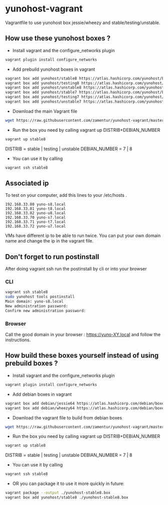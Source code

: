 # yunohost-vagrant

Vagrantfile to use yunohost box jessie/wheezy and stable/testing/unstable.


## How use these yunohost boxes ?
- Install vagrant and the configure_networks plugin
```bash
vagrant plugin install configure_networks
```

- Add prebuild yunohost boxes in vagrant
```bash
vagrant box add yunohost/stable8 https://atlas.hashicorp.com/yunohost/boxes/stable8/versions/1.0.0/providers/virtualbox.box
vagrant box add yunohost/testing8 https://atlas.hashicorp.com/yunohost/boxes/testing8/versions/1.0.0/providers/virtualbox.box
vagrant box add yunohost/unstable8 https://atlas.hashicorp.com/yunohost/boxes/unstable8/versions/1.0.0/providers/virtualbox.box
vagrant box add yunohost/stable7 https://atlas.hashicorp.com/yunohost/boxes/stable7/versions/1.0.0/providers/virtualbox.box
vagrant box add yunohost/testing7 https://atlas.hashicorp.com/yunohost/boxes/testing7/versions/1.0.0/providers/virtualbox.box
vagrant box add yunohost/unstable7 https://atlas.hashicorp.com/yunohost/boxes/unstable7/versions/1.0.0/providers/virtualbox.box
```

- Download the main Vagrant file
```bash
wget https://raw.githubusercontent.com/zamentur/yunohost-vagrant/master/Vagrantfile
```

- Run the box you need by calling vagrant up DISTRIB+DEBIAN_NUMBER
```bash
vagrant up stable8
```

DISTRIB = stable | testing | unstable
DEBIAN_NUMBER = 7 | 8

- You can use it by calling
```bash
vagrant ssh stable8
```

## Associated ip

To test on your computer, add this lines to your /etc/hosts .
```
192.168.33.80 yuno-s8.local
192.168.33.81 yuno-t8.local
192.168.33.82 yuno-u8.local
192.168.33.70 yuno-s7.local
192.168.33.71 yuno-t7.local
192.168.33.72 yuno-u7.local
```
VMs have different ip to be able to run twice.
You can put your own domain name and change the ip in the vagrant file.

## Don't forget to run postinstall

After doing vagrant ssh run the postinstall by cli or into your browser

### CLI
```bash
vagrant ssh stable8
sudo yunohost tools postinstall
Main domain: yuno-s8.local
New administration password: 
Confirm new administration password:
```

### Browser
Call the good domain in your browser : https://yuno-XY.local and follow the instructions.



## How build these boxes yourself instead of using prebuild boxes ?
- Install vagrant and the configure_networks plugin
```bash
vagrant plugin install configure_networks
```
- Add debian boxes in vagrant
```bash
vagrant box add debian/jessie64 https://atlas.hashicorp.com/debian/boxes/jessie64/versions/8.2.0/providers/virtualbox.box
vagrant box add debian/wheezy64 https://atlas.hashicorp.com/debian/boxes/wheezy64/versions/7.9.0/providers/virtualbox.box
```
- Download the vagrant file to build from debian boxes
```bash
wget https://raw.githubusercontent.com/zamentur/yunohost-vagrant/master/prebuild/Vagrantfile
```
- Run the box you need by calling vagrant up DISTRIB+DEBIAN_NUMBER
```bash
vagrant up stable8
```

DISTRIB = stable | testing | unstable
DEBIAN_NUMBER = 7 | 8

- You can use it by calling
```bash
vagrant ssh stable8
```

- OR you can package it to use it more quickly in future:
```bash
vagrant package --output ./yunohost-stable8.box
vagrant box add yunohost/stable8 ./yunohost-stable8.box
```


